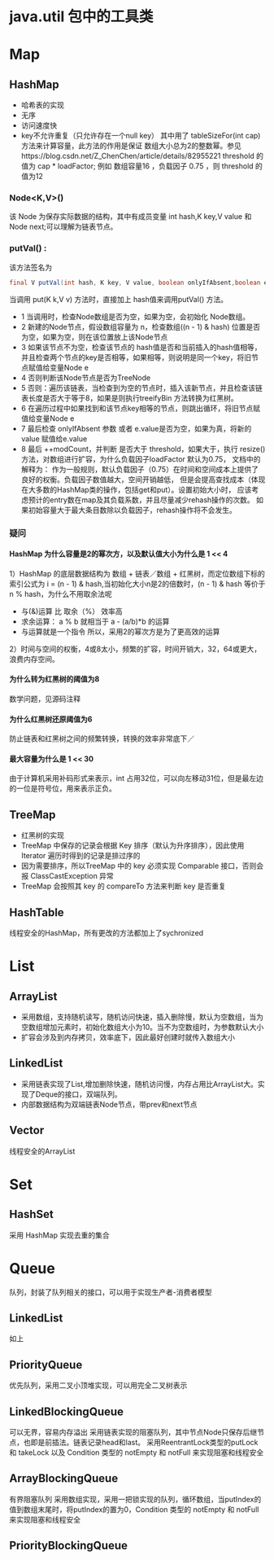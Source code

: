 # java.util 包中的工具类

# Map

 ## HashMap
- 哈希表的实现
- 无序
- 访问速度快
- key不允许重复（只允许存在一个null key）
 其中用了 tableSizeFor(int cap) 方法来计算容量，此方法的作用是保证 数组大小总为2的整数幂。参见https://blog.csdn.net/Z_ChenChen/article/details/82955221
 threshold 的值为 cap * loadFactor; 例如 数组容量16 ，负载因子 0.75 ，则 threshold 的值为12
 ### Node<K,V>()
  该 Node 为保存实际数据的结构，其中有成员变量 int hash,K key,V value 和 Node next;可以理解为链表节点。
 ### putVal() :
 该方法签名为
 ```java
final V putVal(int hash, K key, V value, boolean onlyIfAbsent,boolean evict){}
```
当调用 put(K k,V v) 方法时，直接加上 hash值来调用putVal() 方法。
- 1 当调用时，检查Node数组是否为空，如果为空，会初始化 Node数组。
- 2 新建的Node节点，假设数组容量为 n，检查数组((n - 1) & hash) 位置是否为空，如果为空，则在该位置放上该Node节点
- 3 如果该节点不为空，检查该节点的 hash值是否和当前插入的hash值相等，并且检查两个节点的key是否相等，如果相等，则说明是同一个key，将旧节点赋值给变量Node e
- 4 否则判断该Node节点是否为TreeNode
- 5 否则：遍历该链表，当检查到为空的节点时，插入该新节点，并且检查该链表长度是否大于等于8，如果是则执行treeifyBin 方法转换为红黑树。
- 6 在遍历过程中如果找到和该节点key相等的节点，则跳出循环，将旧节点赋值给变量Node e
- 7 最后检查 onlyIfAbsent 参数 或者 e.value是否为空，如果为真，将新的value 赋值给e.value
- 8 最后 ++modCount，并判断 是否大于 threshold，如果大于，执行 resize() 方法，对数组进行扩容，为什么负载因子loadFactor 默认为0.75，
文档中的解释为：
 作为一般规则，默认负载因子（0.75）在时间和空间成本上提供了良好的权衡。负载因子数值越大，空间开销越低，
 但是会提高查找成本（体现在大多数的HashMap类的操作，包括get和put）。设置初始大小时，
 应该考虑预计的entry数在map及其负载系数，并且尽量减少rehash操作的次数。
 如果初始容量大于最大条目数除以负载因子，rehash操作将不会发生。

### 疑问
#### HashMap 为什么容量是2的幂次方，以及默认值大小为什么是 1 << 4
1）HashMap 的底层数据结构为 数组 + 链表／数组 + 红黑树，而定位数组下标的索引公式为 i = (n - 1) & hash,当初始化大小n是2的倍数时，(n - 1) & hash
等价于 n % hash，为什么不用取余法呢
- 与(&)运算 比 取余（%） 效率高
- 求余运算： a % b 就相当于 a - (a/b)*b 的运算
- 与运算就是一个指令
 所以，采用2的幂次方是为了更高效的运算

2）时间与空间的权衡，4或8太小，频繁的扩容，时间开销大，32，64或更大，浪费内存空间。

#### 为什么转为红黑树的阈值为8
数学问题，见源码注释
#### 为什么红黑树还原阈值为6
防止链表和红黑树之间的频繁转换，转换的效率非常底下／
#### 最大容量为什么是 1 << 30
由于计算机采用补码形式来表示，int 占用32位，可以向左移动31位，但是最左边的一位是符号位，用来表示正负。
## TreeMap
- 红黑树的实现
- TreeMap 中保存的记录会根据 Key 排序（默认为升序排序），因此使用 Iterator 遍历时得到的记录是排过序的
- 因为需要排序，所以TreeMap 中的 key 必须实现 Comparable 接口，否则会报 ClassCastException 异常
- TreeMap 会按照其 key 的 compareTo 方法来判断 key 是否重复
## HashTable
线程安全的HashMap，所有更改的方法都加上了sychronized 
# List
## ArrayList
- 采用数组，支持随机读写，随机访问快速，插入删除慢，默认为空数组，当为空数组增加元素时，初始化数组大小为10。当不为空数组时，为参数默认大小
- 扩容会涉及到内存拷贝，效率底下，因此最好创建时就传入数组大小
## LinkedList
- 采用链表实现了List,增加删除快速，随机访问慢，内存占用比ArrayList大。实现了Deque的接口，双端队列。
- 内部数据结构为双端链表Node节点，带prev和next节点
## Vector
线程安全的ArrayList
# Set
## HashSet
采用 HashMap 实现去重的集合
# Queue
队列，封装了队列相关的接口，可以用于实现生产者-消费者模型
## LinkedList
如上
## PriorityQueue
优先队列，采用二叉小顶堆实现，可以用完全二叉树表示
## LinkedBlockingQueue
可以无界，容易内存溢出
采用链表实现的阻塞队列，其中节点Node只保存后继节点，也即是前插法。链表记录head和last。
采用ReentrantLock类型的putLock 和 takeLock 以及 Condition 类型的 notEmpty 和 notFull 来实现阻塞和线程安全
## ArrayBlockingQueue
有界阻塞队列
采用数组实现，采用一把锁实现的队列，循环数组，当putIndex的值到数组末尾时，将putIndex的置为0，Condition 类型的 notEmpty 和 notFull 来实现阻塞和线程安全
## PriorityBlockingQueue